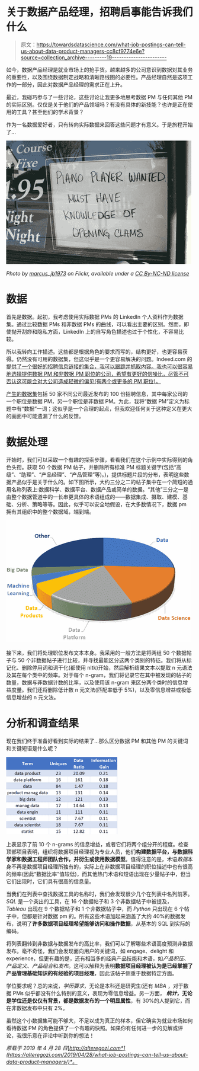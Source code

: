 # 关于数据产品经理，招聘启事能告诉我们什么

> 原文：<https://towardsdatascience.com/what-job-postings-can-tell-us-about-data-product-managers-cc8cf9774e6e?source=collection_archive---------19----------------------->

如今，数据产品经理是就业市场上的抢手货。越来越多的公司意识到数据对其业务的重要性，以及围绕数据制定战略和清晰路线图的必要性。产品经理自然是这项工作的一部分，因此对数据产品经理的需求正在上升。

最近，我碰巧参与了一些讨论，这些讨论让我更多地思考数据 PM 与任何其他 PM 的实际区别。仅仅是关于他们的产品领域吗？有没有具体的新技能？也许是正在使用的工具？甚至他们的学术背景？

作为一名数据爱好者，只有转向实际数据来回答这些问题才有意义。于是旅程开始了…

![](img/f85bfff1dfc0b7ec4ae6f6110824ea70.png)

*Photo by* [*marcus_jb1973*](https://www.flickr.com/photos/marcusjb/4653449121/) *on Flickr, available under a* [*CC By-NC-ND license*](https://creativecommons.org/licenses/by-nc-nd/2.0/)

# 数据

首先是数据。起初，我考虑使用实际数据 PMs 的 LinkedIn 个人资料作为数据集。通过比较数据 PMs 和非数据 PMs 的曲线，可以看出主要的区别。然而，即使抛开刮痧和隐私方面，LinkedIn 上的自写角色描述也过于个性化，不容易比较。

所以我转向工作描述。这些都是根据角色的要求而写的，结构更好，也更容易获得。仍然没有可用的数据集，但这似乎是一个更容易解决的问题。Indeed.com 的[提供了一个很好的招聘信息链接的集合，我可以跟踪并抓取内容。我也可以很容易地选择提供数据 PM 和非数据 PM 职位的公司，希望有更好的信噪比，尽管不可否认这可能会对大公司造成轻微的偏见(有两个或更多的 PM 职位)。](https://www.indeed.com/jobs?as_ttl=data+product+manager&limit=10&psf=advsrch)

[产生的数据集](https://alteregozi.files.wordpress.com/2019/04/data_pm_jds.xlsx)包括 50 家不同公司最近发布的 100 份招聘信息，其中每家公司的一个职位是数据 PM，另一个职位是非数据 PM。为此，我将“数据 PM”定义为标题中有“数据”一词；这似乎是一个合理的起点，但我欢迎任何关于这种定义在更大的画面中可能遗漏了什么的反馈。

# 数据处理

开始时，我们可以采取一个有趣的探索步骤，看看我们在这个示例中实际得到的角色头衔。获取 50 个数据 PM 帖子，并删除所有标准 PM 标题关键字(包括“高级”、“助理”、“产品经理”、“产品管理”等)。)，提供标题片段的分布，表明这些数据产品似乎是关于什么的。如下图所示，大约三分之二的帖子集中在一个简短的通用名称列表上:数据科学、数据平台、数据产品或简单的数据。“其他”三分之一是由整个数据管道中的一长串更具体的术语组成的——数据集成、摄取、建模、基础、分析、策略等等。因此，似乎可以安全地假设，在大多数情况下，数据 pm 拥有其组织中的整个数据域，端到端。

![](img/d890699000e0c86ae7af08fd52b972e8.png)

接下来，我们将处理职位发布文本本身。我采用的一般方法是将两组 50 个数据帖子与 50 个非数据帖子进行比较，并寻找最能区分这两个类别的特征。我们将从标记化、删除停用词和词干化(都使用 nltk)开始，然后解析结果文本以提取 n 元语法及其在每个类中的频率。对于每个 n-gram，我们将记录它在其中被发现的帖子的数量，数据与非数据计数的比率，以及使用该 n-gram 来区分两个类时的信息增益度量。我们还将删除低计数 n 元文法(匹配率低于 5%)，以及零信息增益或极低信息增益的 n 元文法。

# 分析和调查结果

现在我们终于准备好看到实际的结果了…那么区分数据 PM 和其他 PM 的关键词和关键短语是什么呢？

![](img/8f2315e4afa084e6b0673f327c2cfc5d.png)

上表显示了前 10 个 n-grams 的信息增益，或者它们将两个组分开的程度。检查顶部项目表明，组织将数据项目经理视为专业人员，他们**构建数据平台，与数据科学家和数据工程师团队合作，并衍生或使用数据模型**。值得注意的是，术语*数据*本身不再是数据项目经理所独有的，实际上在非数据项目经理的职位描述中也有很高的频率(因此“数据比率”值较低)，而其他热门术语和短语出现在少量帖子中，但当它们出现时，它们具有很高的信息量。

当我们在列表中查找数据工具的名称时，我们会发现很少几个在列表中名列前茅。 *SQL* 是一个突出的工具，在 16 个数据帖子和 3 个非数据帖子中被提及， *Tableau* 出现在 9 个数据帖子和 1 个非数据帖子中，而 *Python* 只出现在 6 个帖子中，但都是针对数据 pm 的。所有这些术语加起来涵盖了大约 40%的数据发布，说明了**许多数据项目经理希望能够访问和操作数据**，从基本的 SQL 到实际的编码。

将列表翻转到非数据与数据发布的高比率，我们可以了解哪些术语高度预测非数据发布。毫不奇怪，我们会发现面向用户的关键词，如 engage、delight 和 experience，但更有趣的是，还有相当多的经典产品技能和术语，如*产品积压*、*产品定义*、*产品组合*和*发布*。这可以解释为表明**数据项目经理被认为是已经掌握了产品管理基础知识的有经验的项目经理**，因此该帖子侧重于数据特定方面。

学位要求呢？总的来说，*学历要求*，无论是本科还是研究生(还有 *MBA* ，对于数据 PMs 似乎都没有什么特别的意义，表现为零信息增益。另一方面， ***统计*，无论是学位还是仅仅有背景，都是数据发布的一个明显属性**，有 30%的人提到它，而在非数据发布中只有 2%。

虽然这个小数据集可能不够大，不足以成为真正的样本，但它确实为就业市场如何看待数据 PM 的角色提供了一个有趣的快照。如果你有任何进一步的见解或评论，我很乐意在评论中听到你的想法！

*原载于 2019 年 4 月 28 日*[*http://alteregozi.com*](https://alteregozi.com/2019/04/28/what-job-postings-can-tell-us-about-data-product-managers/)*。*